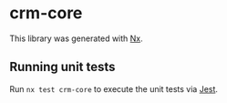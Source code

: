 # crm-core

This library was generated with [Nx](https://nx.dev).

## Running unit tests

Run `nx test crm-core` to execute the unit tests via [Jest](https://jestjs.io).
